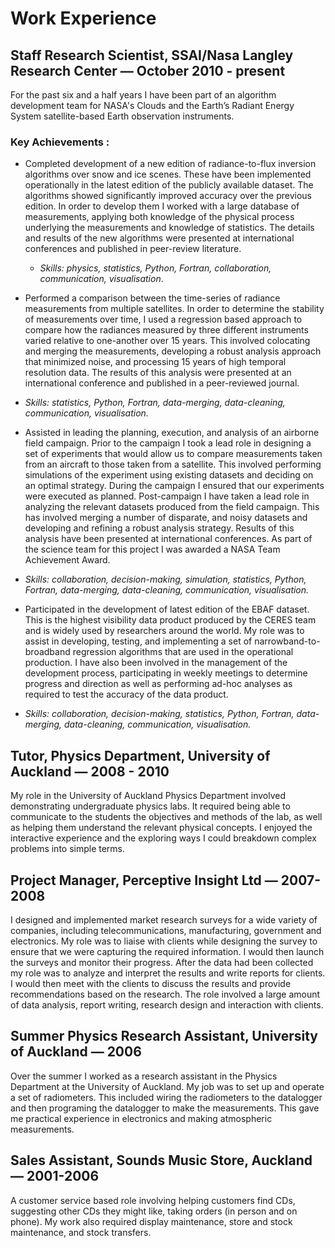# Work Experience
## Staff Research Scientist, SSAI/Nasa Langley Research Center — October 2010 - present

For the past six and a half years I have been part of an algorithm development team for NASA's Clouds and the Earth’s Radiant Energy System satellite-based Earth observation instruments.  

### Key Achievements :
* Completed development of a new edition of radiance-to-flux inversion algorithms over snow and ice scenes.  These have been implemented operationally in the latest edition of the publicly  available dataset.  The algorithms showed significantly improved accuracy over the previous edition.  In order to develop them I worked with a large database of measurements, applying both knowledge of the physical process underlying the measurements and knowledge of statistics.  The details and results of the new algorithms were presented at international conferences and published in peer-review literature.  
  * *Skills: physics, statistics, Python, Fortran, collaboration, communication, visualisation*. 

* Performed a comparison between the time-series of radiance measurements from multiple satellites.  In order to determine the stability of measurements over time, I used a regression based approach to compare how the radiances measured by three different instruments varied relative to one-another over 15 years.  This involved colocating and merging the measurements, developing a robust analysis approach that minimized noise, and processing 15 years of  high temporal resolution data.  The results of this analysis were presented at  an international conference and published in a peer-reviewed journal.  
 * *Skills: statistics, Python, Fortran, data-merging, data-cleaning, communication, visualisation.*
 
* Assisted in leading the planning, execution, and analysis of an airborne field campaign.  Prior to the campaign I took a lead role in designing a set of experiments that would allow us to compare measurements taken from an aircraft to those taken from a satellite.  This involved performing simulations of the experiment using existing datasets and deciding on an optimal strategy.  During the campaign I ensured that our experiments were executed as planned.  Post-campaign I have taken a lead role in analyzing the relevant datasets produced from the field campaign.  This has involved merging a number of disparate, and noisy datasets and developing and refining a robust analysis strategy.  Results of this analysis have been presented at international conferences.  As part of the science team for this project I was awarded a NASA Team Achievement Award.
 * *Skills: collaboration, decision-making, simulation, statistics, Python, Fortran, data-merging, data-cleaning, communication, visualisation.*
 
* Participated in the development of latest edition of the EBAF dataset.  This is the highest visibility data product produced by the CERES team and is widely used by researchers around the world.  My role was to assist in developing, testing,  and implementing a set of narrowband-to-broadband regression algorithms that are used in the operational production.  I have also been involved in the management of the development process, participating in weekly meetings to determine progress and direction as well as performing ad-hoc analyses as required to test the accuracy of the data product.  
 * *Skills: collaboration, decision-making, statistics, Python, Fortran, data-merging, data-cleaning, communication, visualisation.*

## Tutor, Physics Department, University of Auckland — 2008 - 2010

My role in the University of Auckland Physics Department involved demonstrating undergraduate physics labs.  It required being able to communicate to the students the objectives and methods of the lab, as well as helping them understand the relevant physical concepts. I enjoyed the interactive experience and the exploring ways I could breakdown complex problems into simple terms.

## Project Manager, Perceptive Insight Ltd — 2007-2008

I designed and implemented market research surveys for a wide variety of companies, including telecommunications, manufacturing, government and electronics.  My role was to liaise with clients while designing the survey to ensure that we were capturing the required information.  I would then launch the surveys and monitor their progress.  After the data had been collected my role was to analyze and interpret the results and write reports for clients. I would then meet with the clients to discuss the results and provide recommendations based on the research.  The role involved a large amount of data analysis, report writing, research design and interaction with clients.

## Summer Physics Research Assistant, University of Auckland — 2006

Over the summer I worked as a research assistant in the Physics Department at the University of Auckland.  My job was to set up and operate a set of radiometers. This included wiring the radiometers to the datalogger and then programing the datalogger to make the measurements.  This gave me practical experience in electronics and making atmospheric measurements. 

## Sales Assistant, Sounds Music Store, Auckland — 2001-2006

A customer service based role involving helping customers find CDs, suggesting other CDs they might like, taking orders (in person and on phone).  My work also required display maintenance, store and stock maintenance, and stock transfers.
